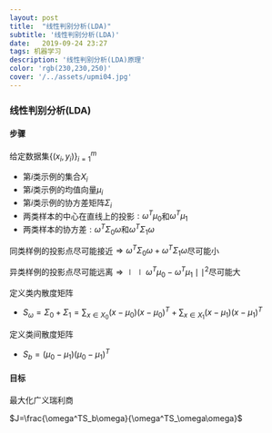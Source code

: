 ```yaml
---
layout: post
title:  "线性判别分析(LDA)"
subtitle: '线性判别分析(LDA)'
date:   2019-09-24 23:27
tags: 机器学习
description: '线性判别分析(LDA)原理'
color: 'rgb(230,230,250)'
cover: '/../assets/upmi04.jpg'
---
```


### 线性判别分析(LDA)

#### 步骤

给定数据集$\{(x_i,y_i)\}^m_{i=1}$

- 第$i$类示例的集合$X_i$
- 第$i$类示例的均值向量$\mu_i$
- 第$i$类示例的协方差矩阵$\Sigma_i$
- 两类样本的中心在直线上的投影$:\omega^T\mu_0$和$\omega^T\mu_1$
- 两类样本的协方差$:\omega^T\Sigma_0\omega$和$\omega^T\Sigma_1\omega$

同类样例的投影点尽可能接近$\Rightarrow \omega^T\Sigma_0\omega+\omega^T\Sigma_1\omega$尽可能小

异类样例的投影点尽可能远离$\Rightarrow\mid\mid\omega^T\mu_0-\omega^T\mu_1\mid\mid^2$尽可能大

定义类内散度矩阵

- $S_\omega=\Sigma_0+\Sigma_1=\sum_{x\in X_0}(x-\mu_0)(x-\mu_0)^T+\sum_{x\in X_1}(x-\mu_1)(x-\mu_1)^T$

定义类间散度矩阵

- $S_b=(\mu_0-\mu_1)(\mu_0-\mu_1)^T$

#### 目标

最大化广义瑞利商

$J=\frac{\omega^TS_b\omega}{\omega^TS_\omega\omega}$